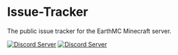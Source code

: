 # Issue-Tracker
The public issue tracker for the EarthMC Minecraft server.

[![Discord Server](https://img.shields.io/discord/219863747248914433.svg?label=Main_Discord)](https://discord.gg/6rAnxd8)
[![Discord Server](https://img.shields.io/discord/571042222754103308.svg?label=Support_Discord)](https://discord.gg/EZBYmpp)
